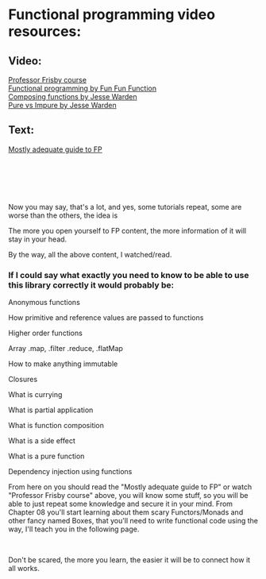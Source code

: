 <script>
	import Iconie from "$lib/components/Iconie.svelte"

</script>

# Functional programming video resources:

## Video:

<div class="link">
<Iconie which="link" /><a href="https://egghead.io/courses/professor-frisby-introduces-composable-functional-javascript" target="_blank">Professor Frisby course</a>
</div>

<div class="link">
<Iconie which="link" /><a href="https://youtube.com/playlist?list=PL0zVEGEvSaeEd9hlmCXrk5yUyqUag-n84" target="_blank">Functional programming by Fun Fun Function</a>
</div>

<div class="link">
<Iconie which="link" /><a href="https://www.youtube.com/playlist?list=PLZEZPz6HkCZkkWPVecPvLMmWAMmeDgqwV" target="_blank">Composing functions by Jesse Warden</a>
</div>

<div class="link">
<Iconie which="link" /><a href="https://www.youtube.com/playlist?list=PLZEZPz6HkCZnTQWdSEr3HWI_xVeBF5-ea" target="_blank">Pure vs Impure by Jesse Warden</a>
</div>

## Text:

<div class="link">
<Iconie which="link" /><a href="https://mostly-adequate.gitbook.io/mostly-adequate-guide/" target="_blank">Mostly adequate guide to FP</a>
</div>

<br />
<br />
<br />
<br />
<br />


Now you may say, that's a lot, and yes, some tutorials repeat, some are worse than the others, the idea is 

The more you open yourself to FP content, the more information of it will stay in your head.

By the way, all the above content, I watched/read.

### If I could say what exactly you need to know to be able to use this library correctly it would probably be:

Anonymous functions

How primitive and reference values are passed to functions

Higher order functions

Array .map, .filter .reduce, .flatMap

How to make anything immutable

Closures

What is currying

What is partial application

What is function composition

What is a side effect

What is a pure function

Dependency injection using functions

From here on you should read the "Mostly adequate guide to FP" or watch "Professor Frisby course" above, you will know some stuff, so you will be able to just repeat some knowledge and secure it in your mind. From Chapter 08 you'll start learning about them scary Functors/Monads and other fancy named Boxes, that you'll need to write functional code using the way, I'll teach you in the following page.

<br />

Don't be scared, the more you learn, the easier it will be to connect how it all works.

<br />
<br />
<br />
<br />
